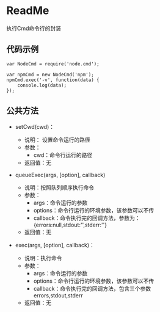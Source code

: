 # ReadMe #

执行Cmd命令行的封装

## 代码示例 ##

	var NodeCmd = require('node.cmd');

	var npmCmd = new NodeCmd('npm');
	npmCmd.exec('-v', function(data) {
		console.log(data);
	});

## 公共方法 ##

- setCwd(cwd)：
	* 说明： 设置命令运行的路径
	* 参数：
		* cwd：命令行运行的路径
	* 返回值：无
	
- queueExec(args, [option], callback)
	* 说明：按照队列顺序执行命令
	* 参数：
		* args：命令运行的参数
		* options：命令行运行的环境参数，该参数可以不传
		* callback：命令执行完的回调方法，参数为：{errors:null,stdout:'',stderr:''}
	* 返回值：无

- exec(args, [option], callback)：
	* 说明：执行命令
	* 参数：
		* args：命令运行的参数
		* options：命令行运行的环境参数，该参数可以不传
		* callback：命令执行完的回调方法，包含三个参数errors,stdout,stderr
	* 返回值：无


